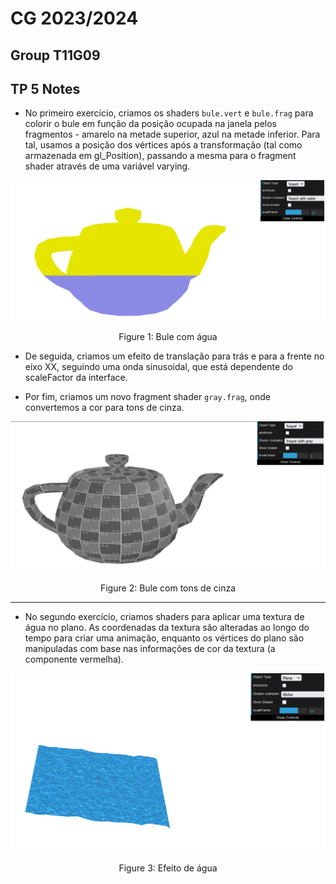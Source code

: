 # CG 2023/2024

## Group T11G09

## TP 5 Notes

- No primeiro exercício, criamos os shaders `bule.vert` e `bule.frag` para colorir o bule em função da posição ocupada na janela pelos fragmentos - amarelo na metade superior, azul na metade inferior. Para tal, usamos a posição dos vértices após a transformação (tal como armazenada em gl_Position), passando a mesma para o fragment shader através de uma variável varying.
  
![Teapot with water](screenshots/cg-t11-g09-tp5-1.1.png)
<p align="center">Figure 1: Bule com água</p>

- De seguida, criamos um efeito de translação para trás e para a frente no eixo XX, seguindo uma onda sinusoidal, que está dependente do scaleFactor da interface.
  
- Por fim, criamos um novo fragment shader `gray.frag`, onde convertemos a cor para tons de cinza.


![Teapot with gray](screenshots/cg-t11-g09-tp5-1.2.png)
<p align="center">Figure 2: Bule com tons de cinza</p>

---

- No segundo exercício, criamos shaders para aplicar uma textura de água no plano. As coordenadas da textura são alteradas ao longo do tempo para criar uma animação, enquanto os vértices do plano são manipuladas com base nas informações de cor da textura (a componente vermelha). 

![Water effect](screenshots/cg-t11-g09-tp5-2.png)
<p align="center">Figure 3: Efeito de água</p>